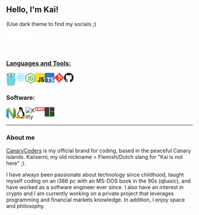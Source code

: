 ## Hello, I'm Kai!

(Use dark theme to find my socials ;)

<a href="https://www.canarycoders.es" target="_blank"><img align="left" alt="canarycoders.es" width="22px" src="https://github.com/kaiiserni/kaiiserni/blob/main/images/www.svg" /></a>
<a href="https://www.linkedin.com/in/kdesutter/" target="_blank"><img align="left" alt="Kai De Sutter | LinkedIn" width="22px" src="https://github.com/kaiiserni/kaiiserni/blob/main/images/linkedin.svg" />
<a href="https://twitter.com/kaiiserni" target="_blank"><img align="left" alt="Kaiiserni | Twitter" width="22px" src="https://github.com/kaiiserni/kaiiserni/blob/main/images/twitter.svg" />

<br />
<br />
<br />

### Languages and Tools:

<a href="https://go.dev/" target="_blank"><img align="left" alt="GOLANG" width="26px" src="https://github.com/kaiiserni/kaiiserni/blob/main/images/golang.png" /></a>
<a href="https://reactjs.org/" target="_blank"><img align="left" alt="REACT" width="26px" src="https://github.com/kaiiserni/kaiiserni/blob/main/images/react.png" /></a>
<a href="https://nodejs.org/en/" target="_blank"> <img align="left" alt="NODEJS" width="26px" src="https://github.com/kaiiserni/kaiiserni/blob/main/images/nodejs.png"/> </a>
<a href="https://www.javascript.com/" target="_blank"> <img align="left" alt="C" width="26px" src="https://github.com/kaiiserni/kaiiserni/blob/main/images/js.png"/> </a>
<a href="https://www.typescriptlang.org/" target="_blank"> <img align="left" alt="C++" width="26px" src="https://github.com/kaiiserni/kaiiserni/blob/main/images/ts.png"/> </a>
<a href="https://git-scm.com/" target="_blank"> <img align="left" alt="git" width="26px" src="https://github.com/kaiiserni/kaiiserni/blob/main/images/git.svg"/> </a>
<img align="left" alt="GitHub" width="26px" src="https://github.com/kaiiserni/kaiiserni/blob/main/images/github.svg" />
<br />
<br />

### Software:

<img align="left" alt="Neovim" width="26px" src="https://github.com/kaiiserni/kaiiserni/blob/main/images/nvim.png" />
<a href="https://www.linux.org/" target="_blank"> <img align="left" alt="Linux" width="26px" src="https://github.com/kaiiserni/kaiiserni/blob/main/images/tux.png"/> </a> 
<a href="https://sw.kovidgoyal.net/kitty/" target="_blank"> <img align="left" alt="Kitty" width="26px" src="https://camo.githubusercontent.com/24c2cc0a0a834a9a25971266ef3b772174d85b13670fea2349e34f8a7d2dcbe6/68747470733a2f2f692e696d6775722e636f6d2f7035304f4c5a672e706e67"/> </a> 
<a href="https://www.npmjs.com/" target="_blank"> <img align="left" alt="NPM" width="26px" src="https://github.com/kaiiserni/kaiiserni/blob/main/images/npm.png"/> </a>
<a href="https://github.com/tmux/tmux/wiki" target="_blank"> <img align="left" alt="TMUX" width="26px" src="https://github.com/kaiiserni/kaiiserni/blob/main/images/tmux.png"/> </a>

<br />
<br />

---

### About me

<a href="https://www.canarycoders.es" target="_blank">CanaryCoders</a> is my official brand for coding, based in the peaceful Canary Islands. 
Kaiiserni, my old nickname = Flemish/Dutch slang for "Kai is not here" ;).

I have always been passionate about technology since childhood, taught myself coding on an i386 pc with an MS-DOS book in the 90s (qbasic), and have worked as a software engineer ever since.
I also have an interest in crypto and I am currently working on a private project that leverages programming and financial markets knowledge.
In addition, I enjoy space and philosophy.

<!---
---
  
[![Kaiiserni's github stats](https://github-readme-stats.vercel.app/api?username=kaiiserni&include_all_commits=true&count_private=true&show_icons=true&line_height=20&title_color=FFFFFF&icon_color=FFFFFF&text_color=FFFFFF&bg_color=0D1117)](https://github.com/anuraghazra/github-readme-stats)

-->
